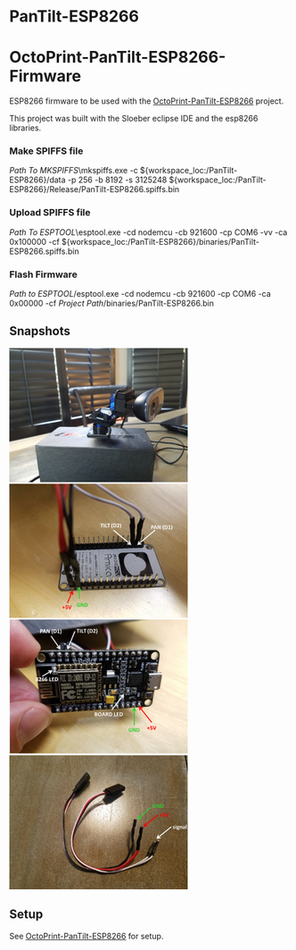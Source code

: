 # PanTilt-ESP8266
# OctoPrint-PanTilt-ESP8266-Firmware

ESP8266 firmware to be used with the [OctoPrint-PanTilt-ESP8266](https://github.com/c-devine/OctoPrint-PanTilt-ESP8266) project.

This project was built with the Sloeber eclipse IDE and the esp8266 libraries.


### Make SPIFFS file
*Path To MKSPIFFS*\mkspiffs.exe 
-c ${workspace_loc:/PanTilt-ESP8266}/data -p 256 -b 8192 -s 3125248 ${workspace_loc:/PanTilt-ESP8266}/Release/PanTilt-ESP8266.spiffs.bin

### Upload SPIFFS file
*Path To ESPTOOL*\esptool.exe
-cd nodemcu -cb 921600 -cp COM6 -vv -ca 0x100000 -cf ${workspace_loc:/PanTilt-ESP8266}/binaries/PanTilt-ESP8266.spiffs.bin

### Flash Firmware
*Path to ESPTOOL*/esptool.exe -cd nodemcu -cb 921600 -cp COM6 -ca 0x00000 -cf *Project Path*/binaries/PanTilt-ESP8266.bin 

## Snapshots

<img src="https://raw.githubusercontent.com/c-devine/OctoPrint-PanTilt-ESP8266-Firmware/snapshots/assets/img/webcam.png?raw=true" width="320" height="240">
<img src="https://raw.githubusercontent.com/c-devine/OctoPrint-PanTilt-ESP8266-Firmware/snapshots/assets/img/board_bottom.png?raw=true" width="320" height="240">
<img src="https://raw.githubusercontent.com/c-devine/OctoPrint-PanTilt-ESP8266-Firmware/snapshots/assets/img/board_top.png?raw=true" width="320" height="240">
<img src="https://raw.githubusercontent.com/c-devine/OctoPrint-PanTilt-Nano/snapshots/assets/img/harness.png?raw=true" width="320" height="240">


## Setup

See [OctoPrint-PanTilt-ESP8266](https://github.com/c-devine/OctoPrint-PanTilt-ESP8266) for setup.

